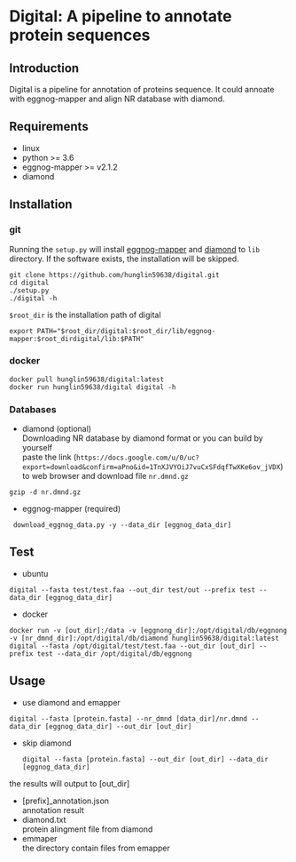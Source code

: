 # Digital: A pipeline to annotate protein sequences  
## Introduction
Digital is a pipeline for annotation of proteins sequence. It could annoate with eggnog-mapper and align NR database with diamond.
## Requirements
+ linux
+ python >= 3.6
+ eggnog-mapper >= v2.1.2
+ diamond

## Installation

### git  
Running the `setup.py` will install [eggnog-mapper](https://github.com/eggnogdb/eggnog-mapper) and [diamond](https://github.com/bbuchfink/diamond) to `lib` directory.
If the software exists, the installation will be skipped.

```
git clone https://github.com/hunglin59638/digital.git
cd digital
./setup.py
./digital -h
```
`$root_dir` is the installation path of digital 
```
export PATH="$root_dir/digital:$root_dir/lib/eggnog-mapper:$root_dirdigital/lib:$PATH"
```
### docker
```
docker pull hunglin59638/digital:latest
docker run hunglin59638/digital digital -h
```

### Databases
+ diamond  (optional)  
Downloading NR database by diamond format or you can build by yourself  
paste the link (`https://docs.google.com/u/0/uc?export=download&confirm=aPno&id=1TnXJVYOiJ7vuCxSFdqfTwXKe6ov_jVDX`) to web browser and download file `nr.dmnd.gz`
```
gzip -d nr.dmnd.gz
```
+ eggnog-mapper (required)  
```
 download_eggnog_data.py -y --data_dir [eggnog_data_dir]
```
## Test
+ ubuntu 
```
digital --fasta test/test.faa --out_dir test/out --prefix test --data_dir [eggnog_data_dir]
```  
+ docker 
```
docker run -v [out_dir]:/data -v [eggnong_dir]:/opt/digital/db/eggnong  -v [nr_dmnd_dir]:/opt/digital/db/diamond hunglin59638/digital:latest digital --fasta /opt/digital/test/test.faa --out_dir [out_dir] --prefix test --data_dir /opt/digital/db/eggnong

```
## Usage
+ use diamond and emapper
```
digital --fasta [protein.fasta] --nr_dmnd [data_dir]/nr.dmnd --data_dir [eggnog_data_dir] --out_dir [out_dir]
```
+ skip diamond
  ```
  digital --fasta [protein.fasta] --out_dir [out_dir] --data_dir [eggnog_data_dir]
  ```
the results will output to [out_dir]

+ [prefix]_annotation.json  
annotation result
+ diamond.txt  
protein alingment file from diamond  
+ emmaper  
the directory contain files from emapper 

